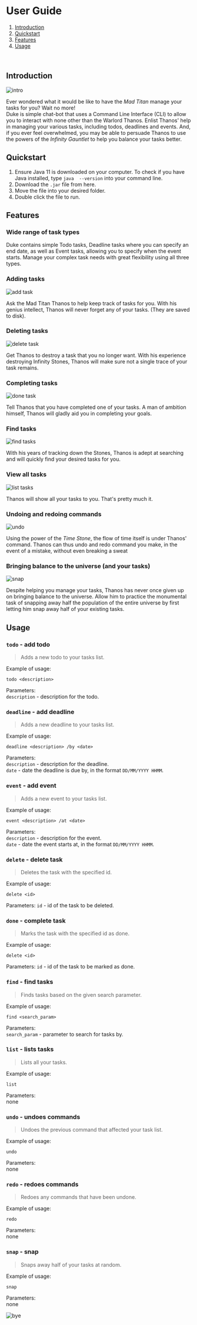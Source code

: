 # User Guide

 1. [Introduction](#introduction)
 2. [Quickstart](#quickstart)
 3. [Features](#features)
 4. [Usage](#usage)
 
 <br>
 
## Introduction
 ![intro](public/intro.png)  
 
 Ever wondered what it would be like to have the *Mad Titan* manage your tasks for you? Wait no more!  
 Duke is simple chat-bot that uses a Command Line Interface (CLI) to allow you to interact with none other than the 
 Warlord Thanos. Enlist Thanos' help in managing your various tasks, including todos, deadlines and events. And, if you
 ever feel overwhelmed, you may be able to persuade Thanos to use the powers of the *Infinity Gauntlet* to help you 
 balance your tasks better.
 
## Quickstart
 1. Ensure Java 11 is downloaded on your computer. To check if you have Java installed, type `java  --version` into your
  command line.
 2. Download the `.jar` file from here.
 3. Move the file into your desired folder.
 4. Double click the file to run.

## Features 

### Wide range of task types
Duke contains simple Todo tasks, Deadline tasks where you can specify an end date, as well as Event tasks, allowing you
to specify when the event starts. Manage your complex task needs with great flexibility using all three types.

### Adding tasks
![add task](public/todo.png)

Ask the Mad Titan Thanos to help keep track of tasks for you. With his genius intellect, Thanos will never forget any of
your tasks. (They are saved to disk).
 
### Deleting tasks
![delete task](public/delete.png)

Get Thanos to destroy a task that you no longer want. With his experience destroying Infinity Stones, Thanos will make 
sure not a single trace of your task remains.

### Completing tasks
![done task](public/done.png)

Tell Thanos that you have completed one of your tasks. A man of ambition himself, Thanos will gladly aid you in 
completing your goals.

### Find tasks
![find tasks](public/find.png)

With his years of tracking down the Stones, Thanos is adept at searching and will quickly find your desired tasks for 
you.

### View all tasks
![list tasks](public/list.png)

Thanos will show all your tasks to you. That's pretty much it.

### Undoing and redoing commands
![undo](public/undo.png)

Using the power of the *Time Stone*, the flow of time itself is under Thanos' command. Thanos can thus undo and redo 
command you make, in the event of a mistake, without even breaking a sweat

### Bringing balance to the universe (and your tasks)
![snap](public/snap.png)

Despite helping you manage your tasks, Thanos has never once given up on bringing balance to the universe. Allow him to
practice the monumental task of snapping away half the population of the entire universe by first letting him snap away 
half of your existing tasks.

## Usage

### `todo` - add todo

> Adds a new todo to your tasks list.

Example of usage: 

`todo <description>`

Parameters:  
`description` - description for the todo.


### `deadline` - add deadline

> Adds a new deadline to your tasks list.

Example of usage:

`deadline <description> /by <date>`

Parameters:  
`description` - description for the deadline.  
`date` - date the deadline is due by, in the format `DD/MM/YYYY HHMM`.


### `event` - add event

> Adds a new event to your tasks list.

Example of usage:

`event <description> /at <date>`

Parameters:  
`description` - description for the event.  
`date` - date the event starts at, in the format `DD/MM/YYYY HHMM`.


### `delete` - delete task

> Deletes the task with the specified id.

Example of usage:

`delete <id>`

Parameters:
`id` - id of the task to be deleted.


### `done` - complete task

> Marks the task with the specified id as done.

Example of usage:

`delete <id>`

Parameters:
`id` - id of the task to be marked as done.  


### `find` - find tasks

> Finds tasks based on the given search parameter.  

Example of usage:

`find <search_param>`

Parameters:  
`search_param` - parameter to search for tasks by.


### `list` - lists tasks

> Lists all your tasks.

Example of usage:  

`list`

Parameters:  
none


### `undo` - undoes commands

> Undoes the previous command that affected your task list.

Example of usage:

`undo`

Parameters:  
none


### `redo` - redoes commands

> Redoes any commands that have been undone.

Example of usage:

`redo`

Parameters:  
none


### `snap` - snap

> Snaps away half of your tasks at random.

Example of usage:

`snap`

Parameters:  
none


![bye](public/bye.png)
